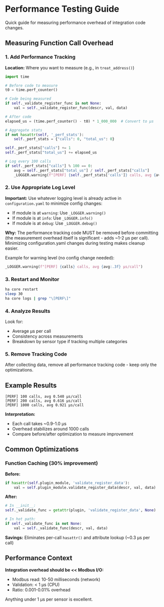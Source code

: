 # Performance Testing Guide

Quick guide for measuring performance overhead of integration code changes.

## Measuring Function Call Overhead

### 1. Add Performance Tracking

**Location:** Where you want to measure (e.g., in `treat_address()`)

```python
import time

# Before code to measure
t0 = time.perf_counter()

# Code being measured
if self._validate_register_func is not None:
    val = self._validate_register_func(descr, val, data)

# After code
elapsed_us = (time.perf_counter() - t0) * 1_000_000  # Convert to µs

# Aggregate stats
if not hasattr(self, '_perf_stats'):
    self._perf_stats = {"calls": 0, "total_us": 0}

self._perf_stats["calls"] += 1
self._perf_stats["total_us"] += elapsed_us

# Log every 100 calls
if self._perf_stats["calls"] % 100 == 0:
    avg = self._perf_stats["total_us"] / self._perf_stats["calls"]
    _LOGGER.warning(f"[PERF] {self._perf_stats['calls']} calls, avg {avg:.3f} µs/call")
```

### 2. Use Appropriate Log Level

**Important:** Use whatever logging level is already active in `configuration.yaml` to minimize config changes:
- If module is at `warning`: Use `_LOGGER.warning()`
- If module is at `info`: Use `_LOGGER.info()`
- If module is at `debug`: Use `_LOGGER.debug()`

**Why:** The performance tracking code MUST be removed before committing (the measurement overhead itself is significant - adds ~1-2 µs per call). Minimizing configuration.yaml changes during testing makes cleanup easier.

Example for warning level (no config change needed):
```python
_LOGGER.warning(f"[PERF] {calls} calls, avg {avg:.3f} µs/call")
```

### 3. Restart and Monitor

```bash
ha core restart
sleep 30
ha core logs | grep "\[PERF\]"
```

### 4. Analyze Results

Look for:
- Average µs per call
- Consistency across measurements
- Breakdown by sensor type if tracking multiple categories

### 5. Remove Tracking Code

After collecting data, remove all performance tracking code - keep only the optimizations.

## Example Results

```
[PERF] 100 calls, avg 0.540 µs/call
[PERF] 200 calls, avg 0.616 µs/call
[PERF] 1000 calls, avg 0.921 µs/call
```

**Interpretation:**
- Each call takes ~0.9-1.0 µs
- Overhead stabilizes around 1000 calls
- Compare before/after optimization to measure improvement

## Common Optimizations

### Function Caching (30% improvement)

**Before:**
```python
if hasattr(self.plugin_module, 'validate_register_data'):
    val = self.plugin_module.validate_register_data(descr, val, data)
```

**After:**
```python
# In __init__:
self._validate_func = getattr(plugin, 'validate_register_data', None)

# In hot path:
if self._validate_func is not None:
    val = self._validate_func(descr, val, data)
```

**Savings:** Eliminates per-call `hasattr()` and attribute lookup (~0.3 µs per call)

## Performance Context

**Integration overhead should be << Modbus I/O:**
- Modbus read: 10-50 milliseconds (network)
- Validation: < 1 µs (CPU)
- Ratio: 0.001-0.01% overhead

Anything under 1 µs per sensor is excellent.

